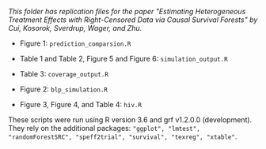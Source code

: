 _This folder has replication files for the paper "Estimating Heterogeneous Treatment Effects with Right-Censored Data via Causal Survival Forests" by Cui, Kosorok, Sverdrup, Wager, and Zhu._

* Figure 1: `prediction_comparsion.R`

* Table 1 and Table 2, Figure 5 and Figure 6: `simulation_output.R`

* Table 3: `coverage_output.R`

* Figure 2: `blp_simulation.R`

* Figure 3, Figure 4, and Table 4: `hiv.R`

These scripts were run using R version 3.6 and grf v1.2.0.0 (development). They rely on the additional packages: `"ggplot", "lmtest", "randomForestSRC", "speff2trial", "survival", "texreg", "xtable"`.
